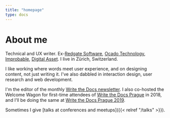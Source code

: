 ```yaml
---
title: "homepage"
type: docs
---
```


# About me

Technical and UX writer. Ex-[Redgate Software](http://www.red-gate.com/), [Ocado Technology](http://www.ocadotechnology.com/), [Improbable](https://improbable.io), [Digital Asset](http://digitalasset.com). I live in Zürich, Switzerland.

I like working where words meet user experience, and on designing content, not just writing it. I've also dabbled in interaction design, user research and web development.

I'm the editor of the monthly [Write the Docs newsletter](http://www.writethedocs.org/newsletter/). I also co-hosted the Welcome Wagon for first-time attendees of [Write the Docs Prague](http://www.writethedocs.org/conf/prague/2018/) in 2018, and I'll be doing the same at [Write the Docs Prague 2019](https://www.writethedocs.org/conf/prague/2019/).

Sometimes I give [talks at conferences and meetups]({{< relref "/talks" >}}).